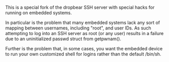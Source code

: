 This is a special fork of the dropbear SSH server with special hacks for running on embedded systems.

In particular is the problem that many embedded systems lack any sort of mapping between usernames, including "root", and user IDs.  As such attempting to log into an SSH server as root (or any user) results in a failure due to an uninitialized passwd struct from getpwnam().

Further is the problem that, in some cases, you want the embedded device to run your own customized shell for logins rather than the default /bin/sh.